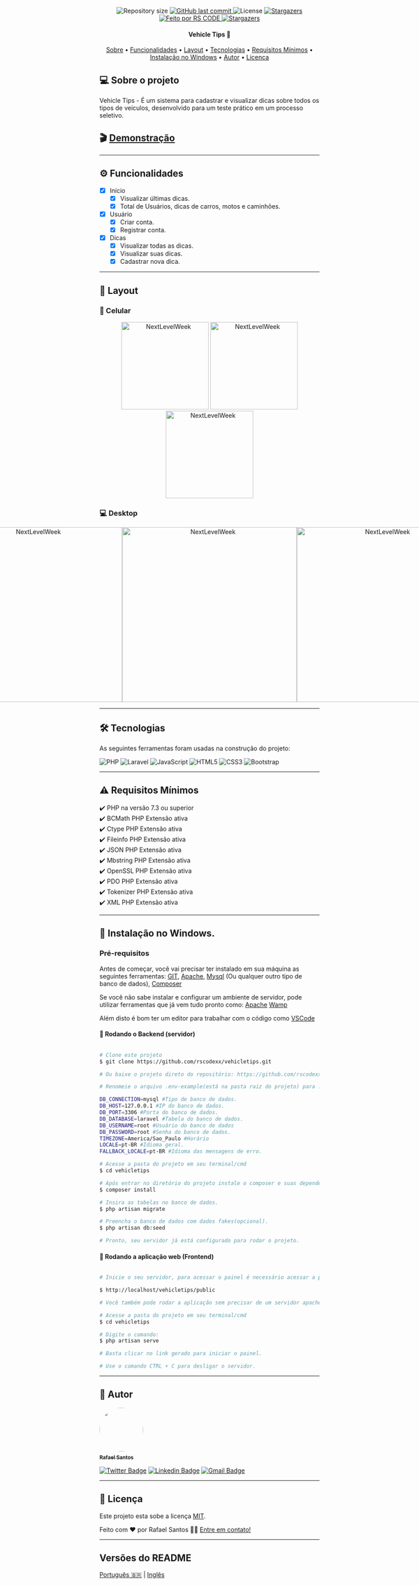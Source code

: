 
<p align="center">

  <img alt="Repository size" src="https://img.shields.io/github/repo-size/rscodexx/vehicletips">

  <a href="https://github.com/rscode/ragpainel/commits/master">
    <img alt="GitHub last commit" src="https://img.shields.io/github/last-commit/rscodexx/vehicletips">
  </a>

   <img alt="License" src="https://img.shields.io/badge/license-MIT-brightgreen">
   <a href="https://github.com/rscodexx/vehicletips/stargazers">
    <img alt="Stargazers" src="https://img.shields.io/github/stars/rscodexx/rscodexx?style=social">
  </a>

  <a href="https://rscode.com.br">
    <img alt="Feito por RS CODE" src="https://img.shields.io/badge/feito%20por-RS CODE-%237519C1">
  </a>

  <a href="https://blog.rscode.com.br/">
    <img alt="Stargazers" src="https://img.shields.io/badge/Blog-RS CODE-%237159c1?style=flat&logo=ghost">
    </a>
  
 
</p>

<h4 align="center"> 
	Vehicle Tips 🚀
</h4>

<p align="center">
 <a href="#-sobre-o-projeto">Sobre</a> •
 <a href="#%EF%B8%8F-funcionalidades">Funcionalidades</a> •
 <a href="#-layout">Layout</a> • 
 <a href="#-tecnologias">Tecnologias</a> • 
 <a href="#warning-requisitos-mínimos">Requisitos Mínimos</a> • 
 <a href="#large_blue_circle-instalação-no-windows">Instalação no Windows</a> • 
 <a href="#-autor">Autor</a> •
 <a href="#user-content--licença">Licença</a>
</p>


## 💻 Sobre o projeto

Vehicle Tips - É um sistema para cadastrar e visualizar dicas sobre todos os tipos de veículos, desenvolvido para um teste prático em um processo seletivo.

## 🎬 <a href="https://rscode.com.br/vehicletips">Demonstração</a>

---

## ⚙️ Funcionalidades

- [x] Início
  - [x] Visualizar últimas dicas.
  - [x] Total de Usuários, dicas de carros, motos e caminhões.

- [x] Usuário
  - [x] Criar conta.
  - [x] Registrar conta.

- [x] Dicas
  - [x] Visualizar todas as dicas.
  - [x] Visualizar suas dicas.
  - [x] Cadastrar nova dica.
---

## 🎨 Layout

### :iphone: Celular

<p align="center">
  <img alt="NextLevelWeek" title="#NextLevelWeek" src="./public/examples/mobile/01.jpg" width="200px">

  <img alt="NextLevelWeek" title="#NextLevelWeek" src="./public/examples/mobile/02.jpg" width="200px">
  
  <img alt="NextLevelWeek" title="#NextLevelWeek" src="./public/examples/mobile/03.jpg" width="200px">
</p>

### :computer: Desktop

<p align="center" style="display: flex; align-items: flex-start; justify-content: center;">
  <img alt="NextLevelWeek" title="#NextLevelWeek" src="./public/examples/desktop/01.png" width="400px">
  <img alt="NextLevelWeek" title="#NextLevelWeek" src="./public/examples/desktop/02.png" width="400px">
  <img alt="NextLevelWeek" title="#NextLevelWeek" src="./public/examples/desktop/03.png" width="400px">
</p>

---

## 🛠 Tecnologias

As seguintes ferramentas foram usadas na construção do projeto:

<img alt="PHP" src="https://img.shields.io/badge/php-%23777BB4.svg?&style=for-the-badge&logo=php&logoColor=white"/> <img alt="Laravel" src="https://img.shields.io/badge/laravel%20-%23FF2D20.svg?&style=for-the-badge&logo=laravel&logoColor=white"/> <img alt="JavaScript" src="https://img.shields.io/badge/javascript%20-%23323330.svg?&style=for-the-badge&logo=javascript&logoColor=%23F7DF1E"/> <img alt="HTML5" src="https://img.shields.io/badge/html5%20-%23E34F26.svg?&style=for-the-badge&logo=html5&logoColor=white"/> <img alt="CSS3" src="https://img.shields.io/badge/css3%20-%231572B6.svg?&style=for-the-badge&logo=css3&logoColor=white"/> <img alt="Bootstrap" src="https://img.shields.io/badge/bootstrap%20-%23563D7C.svg?&style=for-the-badge&logo=bootstrap&logoColor=white"/>

---

## :warning: Requisitos Mínimos

:heavy_check_mark: PHP na versão 7.3 ou superior<br>
:heavy_check_mark: BCMath PHP Extensão ativa<br>
:heavy_check_mark: Ctype PHP Extensão ativa<br>
:heavy_check_mark: Fileinfo PHP Extensão ativa<br>
:heavy_check_mark: JSON PHP Extensão ativa<br>
:heavy_check_mark: Mbstring PHP Extensão ativa<br>
:heavy_check_mark: OpenSSL PHP Extensão ativa<br>
:heavy_check_mark: PDO PHP Extensão ativa<br>
:heavy_check_mark: Tokenizer PHP Extensão ativa<br>
:heavy_check_mark: XML PHP Extensão ativa<br>

---

## :large_blue_circle: Instalação no Windows.

### Pré-requisitos

Antes de começar, você vai precisar ter instalado em sua máquina as seguintes ferramentas:
[GIT](https://git-scm.com/download/win), [Apache](https://httpd.apache.org/docs/2.4/platform/windows.html), [Mysql](https://dev.mysql.com/downloads/installer/) (Ou qualquer outro tipo de banco de dados), [Composer](https://getcomposer.org/download/)

Se você não sabe instalar e configurar um ambiente de servidor, pode utilizar ferramentas que já vem tudo pronto como:
[Apache](https://www.apachefriends.org/pt_br/download.html) [Wamp](https://www.wampserver.com/en/)

Além disto é bom ter um editor para trabalhar com o código como [VSCode](https://code.visualstudio.com/)

#### 🎲 Rodando o Backend (servidor)

```bash

# Clone este projeto
$ git clone https://github.com/rscodexx/vehicletips.git

# Ou baixe o projeto direto do repositório: https://github.com/rscodexx/vehicletips

# Renomeie o arquivo .env-example(está na pasta raiz do projeto) para .env e configure.

DB_CONNECTION=mysql #Tipo de banco de dados.
DB_HOST=127.0.0.1 #IP do banco de dados.
DB_PORT=3306 #Porta do banco de dados.
DB_DATABASE=laravel #Tabela do banco de dados.
DB_USERNAME=root #Usuário do banco de dados
DB_PASSWORD=root #Senha do banco de dados.
TIMEZONE=America/Sao_Paulo #Horário
LOCALE=pt-BR #Idioma geral.
FALLBACK_LOCALE=pt-BR #Idioma das mensagens de erro.

# Acesse a pasta do projeto em seu terminal/cmd
$ cd vehicletips

# Após entrar no diretório do projeto instale o composer e suas dependências.
$ composer install

# Insira as tabelas no banco de dados.
$ php artisan migrate

# Preencha o banco de dados com dados fakes(opcional).
$ php artisan db:seed

# Pronto, seu servidor já está configurado para rodar o projeto.

```

#### 🧭 Rodando a aplicação web (Frontend)

```bash

# Inicie o seu servidor, para acessar o painel é necessário acessar a pasta public, um exemplo abaixo:

$ http://localhost/vehicletips/public

# Você também pode rodar a aplicação sem precisar de um servidor apache configurado através do php artisan.

# Acesse a pasta do projeto em seu terminal/cmd
$ cd vehicletips

# Digite o comando:
$ php artisan serve

# Basta clicar no link gerado para iniciar o painel.

# Use o comando CTRL + C para desligar o servidor.

```
---

## 🦸 Autor

<a href="https://rscode.com.br">
 <img style="border-radius: 50%;" src="https://avatars.githubusercontent.com/u/80411629?s=460&u=b013fbff0e47f42e5f2c819849416285d380d5e7&v=4" width="100px;" alt=""/>
 <br />
 <sub><b>Rafael Santos</b></sub></a> <a href="https://rscode.com.br/"</a>
 <br />

[![Twitter Badge](https://img.shields.io/badge/-@raffrenan-1ca0f1?style=flat-square&labelColor=1ca0f1&logo=twitter&logoColor=white&link=https://twitter.com/tgmarinho)](https://twitter.com/raffrenan) [![Linkedin Badge](https://img.shields.io/badge/-Raffrenan-blue?style=flat-square&logo=Linkedin&logoColor=white&link=https://www.linkedin.com/in/tgmarinho/)](https://www.linkedin.com/in/raffrenan/)
[![Gmail Badge](https://img.shields.io/badge/-raffrenan@gmail.com-c14438?style=flat-square&logo=Gmail&logoColor=white&link=mailto:raffrenan@gmail.com)](mailto:raffrenan@gmail.com)

---

## 📝 Licença

Este projeto esta sobe a licença [MIT](./LICENSE.md).

Feito com ❤️ por Rafael Santos 👋🏽 [Entre em contato!](https://www.rscode.com.br)

---

##  Versões do README

[Português 🇧🇷](./README.md)  |  [Inglês](./README-en.md)
